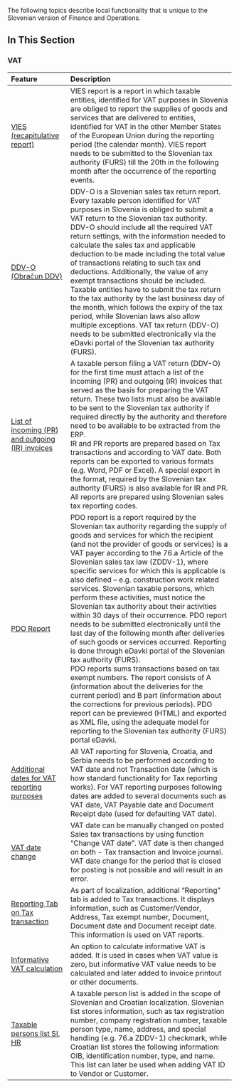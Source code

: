 The following topics describe local functionality that is unique to the Slovenian version of Finance and Operations.

## In This Section

### VAT

**Feature**|**Description**
:-|:-
[VIES (recapitulative report)](/Help/Core-Localization/Slovenian-Localization-Functionalities/VIES-\(recapitulative-report\))|VIES report is a report in which taxable entities, identified for VAT purposes in Slovenia are obliged to report the supplies of goods and services that are delivered to entities, identified for VAT in the other Member States of the European Union during the reporting period (the calendar month). VIES report needs to be submitted to the Slovenian tax authority (FURS) till the 20th in the following month after the occurrence of the reporting events.
[DDV-O (Obračun DDV)](/Help/Core-Localization/Slovenian-Localization-Functionalities/DDV-O-\(Obračun-DDV\))|DDV-O is a Slovenian sales tax return report. Every taxable person identified for VAT purposes in Slovenia is obliged to submit a VAT return to the Slovenian tax authority. DDV-O should include all the required VAT return settings, with the information needed to calculate the sales tax and applicable deduction to be made including the total value of transactions relating to such tax and deductions. Additionally, the value of any exempt transactions should be included. Taxable entities have to submit the tax return to the tax authority by the last business day of the month, which follows the expiry of the tax period, while Slovenian laws also allow multiple exceptions. VAT tax return (DDV-O) needs to be submitted electronically via the eDavki portal of the Slovenian tax authority (FURS).
[List of incoming (PR) and outgoing (IR) invoices](/Help/Core-Localization/Slovenian-Localization-Functionalities/List-of-incoming-\(PR\)-and-outgoing-\(IR\)-invoices)|A taxable person filing a VAT return (DDV-O) for the first time must attach a list of the incoming (PR) and outgoing (IR) invoices that served as the basis for preparing the VAT return. These two lists must also be available to be sent to the Slovenian tax authority if required directly by the authority and therefore need to be available to be extracted from the ERP. <br>IR and PR reports are prepared based on Tax transactions and according to VAT date. Both reports can be exported to various formats (e.g. Word, PDF or Excel). A special export in the format, required by the Slovenian tax authority (FURS) is also available for IR and PR. All reports are prepared using Slovenian sales tax reporting codes.
[PDO Report](/Help/Core-Localization/Slovenian-Localization-Functionalities/PDO-Report)|PDO report is a report required by the Slovenian tax authority regarding the supply of goods and services for which the recipient (and not the provider of goods or services) is a VAT payer according to the 76.a Article of the Slovenian sales tax law (ZDDV-1), where specific services for which this is applicable is also defined – e.g. construction work related services. Slovenian taxable persons, which perform these activities, must notice the Slovenian tax authority about their activities within 30 days of their occurrence. PDO report needs to be submitted electronically until the last day of the following month after deliveries of such goods or services occurred. Reporting is done through eDavki portal of the Slovenian tax authority (FURS).<br>PDO reports sums transactions based on tax exempt numbers. The report consists of A (information about the deliveries for the current period) and B part (information about the corrections for previous periods). PDO report can be previewed (HTML) and exported as XML file, using the adequate model for reporting to the Slovenian tax authority (FURS) portal eDavki.
[Additional dates for VAT reporting purposes](/Help/Core-Localization/VAT/Additional-dates-for-VAT-reporting-purposes)|All VAT reporting for Slovenia, Croatia, and Serbia needs to be performed according to VAT date and not Transaction date (which is how standard functionality for Tax reporting works). For VAT reporting purposes following dates are added to several documents such as VAT date, VAT Payable date and Document Receipt date (used for defaulting VAT date).
[VAT date change](/Help/Core-Localization/VAT/VAT-date-change.md)|VAT date can be manually changed on posted Sales tax transactions by using function “Change VAT date”. VAT date is then changed on both - Tax transaction and Invoice journal. VAT date change for the period that is closed for posting is not possible and will result in an error.
[Reporting Tab on Tax transaction](/Help/Core-Localization/VAT/Reporting-Tab-on-Tax-transaction.md)|As part of localization, additional “Reporting” tab is added to Tax transactions. It displays information, such as Customer/Vendor, Address, Tax exempt number, Document, Document date and Document receipt date. This information is used on VAT reports.
[Informative VAT calculation](/Help/Core-Localization/VAT/Informative-VAT-calculation.md)|An option to calculate informative VAT is added. It is used in cases when VAT value is zero, but informative VAT value needs to be calculated and later added to invoice printout or other documents.
[Taxable persons list SI, HR](/Help/Core-Localization/VAT/Taxable-persons-list-\(SI,-HR\))|A taxable person list is added in the scope of Slovenian and Croatian localization. Slovenian list stores information, such as tax registration number, company registration number, taxable person type, name, address, and special handling (e.g. 76.a ZDDV-1) checkmark, while Croatian list stores the following information: OIB, identification number, type, and name. This list can later be used when adding VAT ID to Vendor or Customer.
